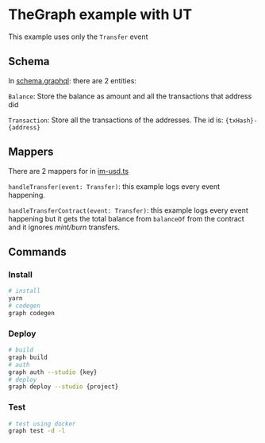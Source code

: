 # TheGraph example with UT

This example uses only the `Transfer` event

## Schema

In [schema.graphql](./schema.graphql): there are 2 entities:

`Balance`: Store the balance as amount and all the transactions that address did

`Transaction`: Store all the transactions of the addresses. The id is: `{txHash}-{address}`

## Mappers

 There are 2 mappers for in [im-usd.ts](./src/im-usd.ts)

`handleTransfer(event: Transfer)`: this example logs every event happening.

`handleTransferContract(event: Transfer)`: this example logs every event happening but it gets the total balance from `balanceOf` from the contract and it ignores *mint/burn* transfers.

## Commands

### Install

```bash
# install
yarn
# codegen
graph codegen
```

### Deploy

```bash
# build
graph build
# auth
graph auth --studio {key}
# deploy
graph deploy --studio {project}
```

### Test

```bash
# test using docker
graph test -d -l
```
